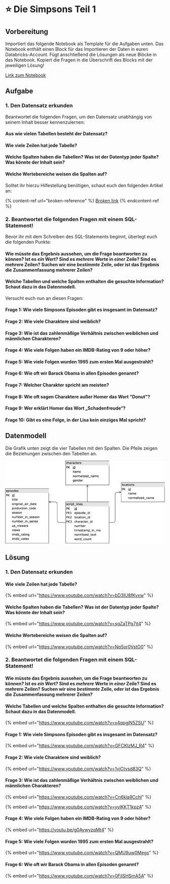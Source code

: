 # ⭐ Die Simpsons Teil 1

## Vorbereitung

Importiert das folgende Notebook als Template für die Aufgaben unten. Das Notebook enthält einen Block für das Importieren der Daten in euren Databricks-Account. Fügt anschließend die Lösungen als neue Blöcke in das Notebook. Kopiert die Fragen in die Überschrift des Blocks mit der jeweiligen Lösung!

[Link zum Notebook](https://s3.amazonaws.com/nicolas.meseth/databricks-notebooks/template\_simpsons.html)

## Aufgabe

### 1. Den Datensatz erkunden

Beantwortet die folgenden Fragen, um den Datensatz unabhängig von seinem Inhalt besser kennenzulernen:

#### Aus wie vielen Tabellen besteht der Datensatz?

#### Wie viele Zeilen hat jede Tabelle?

#### Welche Spalten haben die Tabellen? Was ist der Datentyp jeder Spalte? Was könnte der Inhalt sein?

#### Welche Wertebereiche weisen die Spalten auf?

Solltet ihr hierzu Hilfestellung benötigen, schaut euch den folgenden Artikel an:

{% content-ref url="broken-reference" %}
[Broken link](broken-reference)
{% endcontent-ref %}

### 2. Beantwortet die folgenden Fragen mit einem SQL-Statement!

Bevor ihr mit dem Schreiben des SQL-Statements beginnt, überlegt euch die folgenden Punkte:

#### Wie müsste das Ergebnis aussehen, um die Frage beantworten zu können? Ist es _ein_ Wert? Sind es _mehrere_ Werte in _einer_ Zeile? Sind es mehrere Zeilen? Suchen wir eine _bestimmte_ Zeile, oder ist das Ergebnis die Zusammenfassung mehrerer Zeilen?

#### Welche Tabellen und welche Spalten enthalten die gesuchte Information? Schaut dazu in das Datenmodell.

Versucht euch nun an diesen Fragen:

#### Frage 1: Wie viele Simpsons Episoden gibt es insgesamt im Datensatz?

#### Frage 2: Wie viele Charaktere sind weiblich?

#### Frage 3: Wie ist das zahlenmäßige Verhältnis zwischen weiblichen und männlichen Charakteren?

#### Frage 4: Wie viele Folgen haben ein IMDB-Rating von 9 oder höher?

#### Frage 5: Wie viele Folgen wurden 1995 zum ersten Mal ausgestrahlt?

#### Frage 6: Wie oft wir Barack Obama in allen Episoden genannt?

#### Frage 7: Welcher Charakter spricht am meisten?

#### Frage 8: Wie oft sagen Charaktere außer Homer das Wort "Donut"?

#### Frage 9: Wer erklärt Homer das Wort „Schadenfreude“?

#### Frage 10: Gibt es eine Folge, in der Lisa kein einziges Mal spricht?

## Datenmodell

Die Grafik unten zeigt die vier Tabellen mit den Spalten. Die Pfeile zeigen die Beziehungen zwischen den Tabellen an.

![Das Datenmodell der vier Tabellen des Simpsons-Datensatzes.](<../../../.gitbook/assets/image (24).png>)

## Lösung

### 1. Den Datensatz erkunden

#### Wie viele Zeilen hat jede Tabelle?

{% embed url="https://www.youtube.com/watch?v=bD3IU8fKvxw" %}

#### Welche Spalten haben die Tabellen? Was ist der Datentyp jeder Spalte? Was könnte der Inhalt sein?

{% embed url="https://www.youtube.com/watch?v=sgZaTPg7jt4" %}

#### Welche Wertebereiche weisen die Spalten auf?

{% embed url="https://www.youtube.com/watch?v=Nq5or0VstO0" %}

### 2. Beantwortet die folgenden Fragen mit einem SQL-Statement!

#### Wie müsste das Ergebnis aussehen, um die Frage beantworten zu können? Ist es _ein_ Wert? Sind es _mehrere_ Werte in _einer_ Zeile? Sind es mehrere Zeilen? Suchen wir eine _bestimmte_ Zeile, oder ist das Ergebnis die Zusammenfassung mehrerer Zeilen?

#### Welche Tabellen und welche Spalten enthalten die gesuchte Information? Schaut dazu in das Datenmodell.

{% embed url="https://www.youtube.com/watch?v=x4qpgjN5ZSU" %}

#### Frage 1: Wie viele Simpsons Episoden gibt es insgesamt im Datensatz?

{% embed url="https://www.youtube.com/watch?v=GFCKlzMJ_R4" %}

#### Frage 2: Wie viele Charaktere sind weiblich?

{% embed url="https://www.youtube.com/watch?v=1vjCtvsd83Q" %}

#### Frage 3: Wie ist das zahlenmäßige Verhältnis zwischen weiblichen und männlichen Charakteren?

{% embed url="https://www.youtube.com/watch?v=Cn6kla9CchI" %}

{% embed url="https://www.youtube.com/watch?v=yylKKT1kpzA" %}

#### Frage 4: Wie viele Folgen haben ein IMDB-Rating von 9 oder höher?

{% embed url="https://youtu.be/g0AywyzqMt4" %}

#### Frage 5: Wie viele Folgen wurden 1995 zum ersten Mal ausgestrahlt?

{% embed url="https://www.youtube.com/watch?v=QMU9uw0Megs" %}

#### Frage 6: Wie oft wir Barack Obama in allen Episoden genannt?

{% embed url="https://www.youtube.com/watch?v=0FjlSHSmA5A" %}
